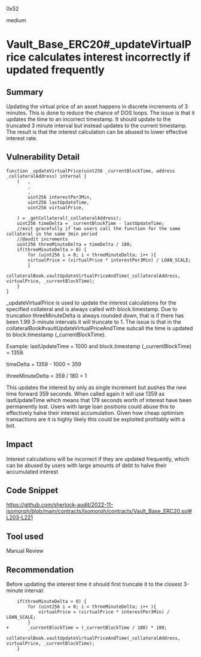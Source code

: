0x52

medium

# Vault_Base_ERC20#_updateVirtualPrice calculates interest incorrectly if updated frequently

## Summary

Updating the virtual price of an asset happens in discrete increments of 3 minutes. This is done to reduce the chance of DOS loops. The issue is that it updates the time to an incorrect timestamp. It should update to the truncated 3 minute interval but instead updates to the current timestamp. The result is that the interest calculation can be abused to lower effective interest rate.

## Vulnerability Detail

    function _updateVirtualPrice(uint256 _currentBlockTime, address _collateralAddress) internal { 
        (   ,
            ,
            ,
            uint256 interestPer3Min,
            uint256 lastUpdateTime,
            uint256 virtualPrice,

        ) = _getCollateral(_collateralAddress);
        uint256 timeDelta = _currentBlockTime - lastUpdateTime;
        //exit gracefully if two users call the function for the same collateral in the same 3min period
        //@audit increments 
        uint256 threeMinuteDelta = timeDelta / 180; 
        if(threeMinuteDelta > 0) {
            for (uint256 i = 0; i < threeMinuteDelta; i++ ){
            virtualPrice = (virtualPrice * interestPer3Min) / LOAN_SCALE; 
            }
            collateralBook.vaultUpdateVirtualPriceAndTime(_collateralAddress, virtualPrice, _currentBlockTime);
        }
    }

_updateVirtualPrice is used to update the interest calculations for the specified collateral and is always called with block.timestamp. Due to truncation threeMinuteDelta is always rounded down, that is if there has been 1.99 3-minute intervals it will truncate to 1. The issue is that in the collateralBook#vaultUpdateVirtualPriceAndTime subcall the time is updated to block.timestamp (_currentBlockTime). 

Example:
lastUpdateTime = 1000 and block.timestamp (_currentBlockTime) = 1359.

timeDelta = 1359 - 1000 = 359

threeMinuteDelta = 359 / 180 = 1

This updates the interest by only as single increment but pushes the new time forward 359 seconds. When called again it will use 1359 as lastUpdateTime which means that 179 seconds worth of interest have been permanently lost. Users with large loan positions could abuse this to effectively halve their interest accumulation. Given how cheap optimism transactions are it is highly likely this could be exploited profitably with a bot.

## Impact

Interest calculations will be incorrect if they are updated frequently, which can be abused by users with large amounts of debt to halve their accumulated interest

## Code Snippet

https://github.com/sherlock-audit/2022-11-isomorph/blob/main/contracts/Isomorph/contracts/Vault_Base_ERC20.sol#L203-L221

## Tool used

Manual Review

## Recommendation

Before updating the interest time it should first truncate it to the closest 3-minute interval:

        if(threeMinuteDelta > 0) {
            for (uint256 i = 0; i < threeMinuteDelta; i++ ){
                virtualPrice = (virtualPrice * interestPer3Min) / LOAN_SCALE; 
            }
    +       _currentBlockTime = (_currentBlockTime / 180) * 180;
            collateralBook.vaultUpdateVirtualPriceAndTime(_collateralAddress, virtualPrice, _currentBlockTime);
        }